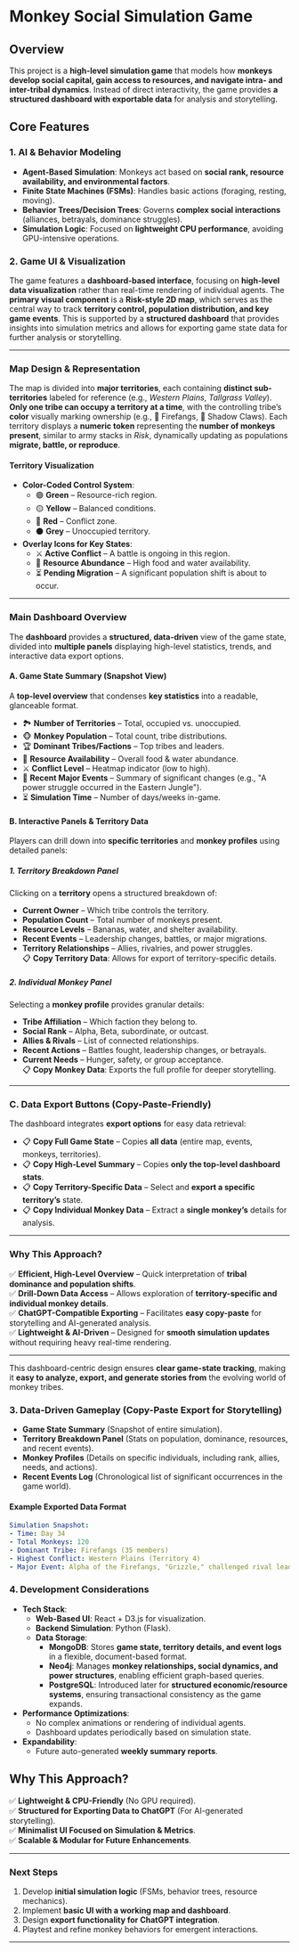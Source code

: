 # Monkey Social Simulation Game

## Overview
This project is a **high-level simulation game** that models how **monkeys develop social capital, gain access to resources, and navigate intra- and inter-tribal dynamics**. Instead of direct interactivity, the game provides **a structured dashboard with exportable data** for analysis and storytelling.

## Core Features

### 1. **AI & Behavior Modeling**
- **Agent-Based Simulation**: Monkeys act based on **social rank, resource availability, and environmental factors**.
- **Finite State Machines (FSMs)**: Handles basic actions (foraging, resting, moving).
- **Behavior Trees/Decision Trees**: Governs **complex social interactions** (alliances, betrayals, dominance struggles).
- **Simulation Logic**: Focused on **lightweight CPU performance**, avoiding GPU-intensive operations.

### 2. **Game UI & Visualization**
The game features a **dashboard-based interface**, focusing on **high-level data visualization** rather than real-time rendering of individual agents. The **primary visual component** is a **Risk-style 2D map**, which serves as the central way to track **territory control, population distribution, and key game events**. This is supported by a **structured dashboard** that provides insights into simulation metrics and allows for exporting game state data for further analysis or storytelling.

---

### **Map Design & Representation**
The map is divided into **major territories**, each containing **distinct sub-territories** labeled for reference (e.g., *Western Plains*, *Tallgrass Valley*). **Only one tribe can occupy a territory at a time**, with the controlling tribe’s **color** visually marking ownership (e.g., 🔴 Firefangs, 🔵 Shadow Claws). Each territory displays a **numeric token** representing the **number of monkeys present**, similar to army stacks in *Risk*, dynamically updating as populations **migrate, battle, or reproduce**.

#### **Territory Visualization**
- **Color-Coded Control System**:
  - 🟢 **Green** – Resource-rich region.  
  - 🟡 **Yellow** – Balanced conditions.  
  - 🔴 **Red** – Conflict zone.  
  - ⚫ **Grey** – Unoccupied territory.  
- **Overlay Icons for Key States**:
  - ⚔️ **Active Conflict** – A battle is ongoing in this region.  
  - 🍌 **Resource Abundance** – High food and water availability.  
  - ⏳ **Pending Migration** – A significant population shift is about to occur.  

---

### **Main Dashboard Overview**
The **dashboard** provides a **structured, data-driven** view of the game state, divided into **multiple panels** displaying high-level statistics, trends, and interactive data export options.

#### **A. Game State Summary (Snapshot View)**
A **top-level overview** that condenses **key statistics** into a readable, glanceable format.
- 🏞 **Number of Territories** – Total, occupied vs. unoccupied.  
- 🐵 **Monkey Population** – Total count, tribe distributions.  
- 🏆 **Dominant Tribes/Factions** – Top tribes and leaders.  
- 🍌 **Resource Availability** – Overall food & water abundance.  
- ⚔️ **Conflict Level** – Heatmap indicator (low to high).  
- 🔄 **Recent Major Events** – Summary of significant changes (e.g., "A power struggle occurred in the Eastern Jungle").  
- ⏳ **Simulation Time** – Number of days/weeks in-game.  

#### **B. Interactive Panels & Territory Data**
Players can drill down into **specific territories** and **monkey profiles** using detailed panels:

##### **1. Territory Breakdown Panel**
Clicking on a **territory** opens a structured breakdown of:
- **Current Owner** – Which tribe controls the territory.  
- **Population Count** – Total number of monkeys present.  
- **Resource Levels** – Bananas, water, and shelter availability.  
- **Recent Events** – Leadership changes, battles, or major migrations.  
- **Territory Relationships** – Allies, rivalries, and power struggles.  
📋 **Copy Territory Data**: Allows for export of territory-specific details.

##### **2. Individual Monkey Panel**
Selecting a **monkey profile** provides granular details:
- **Tribe Affiliation** – Which faction they belong to.  
- **Social Rank** – Alpha, Beta, subordinate, or outcast.  
- **Allies & Rivals** – List of connected relationships.  
- **Recent Actions** – Battles fought, leadership changes, or betrayals.  
- **Current Needs** – Hunger, safety, or group acceptance.  
📋 **Copy Monkey Data**: Exports the full profile for deeper storytelling.

---

### **C. Data Export Buttons (Copy-Paste-Friendly)**
The dashboard integrates **export options** for easy data retrieval:
- 📋 **Copy Full Game State** – Copies **all data** (entire map, events, monkeys, territories).  
- 📋 **Copy High-Level Summary** – Copies **only the top-level dashboard stats**.  
- 📋 **Copy Territory-Specific Data** – Select and **export a specific territory’s** state.  
- 📋 **Copy Individual Monkey Data** – Extract a **single monkey’s** details for analysis.  

---

### **Why This Approach?**
✅ **Efficient, High-Level Overview** – Quick interpretation of **tribal dominance and population shifts**.  
✅ **Drill-Down Data Access** – Allows exploration of **territory-specific and individual monkey details**.  
✅ **ChatGPT-Compatible Exporting** – Facilitates **easy copy-paste** for storytelling and AI-generated analysis.  
✅ **Lightweight & AI-Driven** – Designed for **smooth simulation updates** without requiring heavy real-time rendering.  

---

This dashboard-centric design ensures **clear game-state tracking**, making it **easy to analyze, export, and generate stories from** the evolving world of monkey tribes.

### 3. **Data-Driven Gameplay (Copy-Paste Export for Storytelling)**
- **Game State Summary** (Snapshot of entire simulation).
- **Territory Breakdown Panel** (Stats on population, dominance, resources, and recent events).
- **Monkey Profiles** (Details on specific individuals, including rank, allies, needs, and actions).
- **Recent Events Log** (Chronological list of significant occurrences in the game world).

#### **Example Exported Data Format**
```yaml
Simulation Snapshot:
- Time: Day 34
- Total Monkeys: 120
- Dominant Tribe: Firefangs (35 members)
- Highest Conflict: Western Plains (Territory 4)
- Major Event: Alpha of the Firefangs, "Grizzle," challenged rival leader "Torn Ear" and won. The Firefangs expanded their territory.
```

### 4. **Development Considerations**
- **Tech Stack**:
  - **Web-Based UI**: React + D3.js for visualization.
  - **Backend Simulation**: Python (Flask).
  - **Data Storage**:
    - **MongoDB**: Stores **game state, territory details, and event logs** in a flexible, document-based format.
    - **Neo4j**: Manages **monkey relationships, social dynamics, and power structures**, enabling efficient graph-based queries.
    - **PostgreSQL**: Introduced later for **structured economic/resource systems**, ensuring transactional consistency as the game expands.
- **Performance Optimizations**:
  - No complex animations or rendering of individual agents.
  - Dashboard updates periodically based on simulation state.
- **Expandability**:
  - Future auto-generated **weekly summary reports**.

## Why This Approach?
✅ **Lightweight & CPU-Friendly** (No GPU required).  
✅ **Structured for Exporting Data to ChatGPT** (For AI-generated storytelling).  
✅ **Minimalist UI Focused on Simulation & Metrics**.  
✅ **Scalable & Modular for Future Enhancements**.  

---

### **Next Steps**
1. Develop **initial simulation logic** (FSMs, behavior trees, resource mechanics).  
2. Implement **basic UI with a working map and dashboard**.  
3. Design **export functionality for ChatGPT integration**.  
4. Playtest and refine monkey behaviors for emergent interactions.  

---